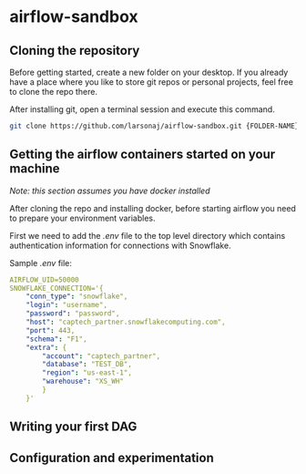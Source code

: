 

# airflow-sandbox

## Cloning the repository 

Before getting started, create a new folder on your desktop. If you already have a place where you like to store git repos or personal projects, feel free to clone the repo there. 

After installing git, open a terminal session and execute this command. 

```zsh
git clone https://github.com/larsonaj/airflow-sandbox.git {FOLDER-NAME}
```

## Getting the airflow containers started on your machine
*Note: this section assumes you have docker installed*

After cloning the repo and installing docker, before starting airflow you need to prepare your environment variables.

First we need to add the *.env* file to the top level directory which contains authentication information for connections with Snowflake. 

Sample *.env* file:

```yaml
AIRFLOW_UID=50000  
SNOWFLAKE_CONNECTION='{
	"conn_type": "snowflake",
	"login": "username",
	"password": "password",
	"host": "captech_partner.snowflakecomputing.com",
	"port": 443,
	"schema": "F1",
	"extra": {
		"account": "captech_partner",
		"database": "TEST_DB",
		"region": "us-east-1",
		"warehouse": "XS_WH"
		}
	}'
```


## Writing your first DAG

## Configuration and experimentation